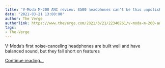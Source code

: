 ```yaml
---
title: 'V-Moda M-200 ANC review: $500 headphones can’t be this unpolished'
date: "2021-03-21 13:00:00"
author: The Verge
authorlink: https://www.theverge.com/2021/3/21/22340261/v-moda-m-200-anc-review-noise-canceling-headphones
tags:
- The-Verge
---
```

<p>V-Moda’s first noise-canceling headphones are built well and have balanced sound, but they fall short on features</p>
  <p>
    <a href="https://www.theverge.com/2021/3/21/22340261/v-moda-m-200-anc-review-noise-canceling-headphones">Continue reading&hellip;</a>
  </p>
